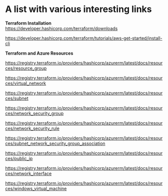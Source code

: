# A list with various interesting links

**Terraform Installation**  
https://developer.hashicorp.com/terraform/downloads

<https://developer.hashicorp.com/terraform/tutorials/aws-get-started/install-cli>

**Terraform and Azure Resources**

https://registry.terraform.io/providers/hashicorp/azurerm/latest/docs/resources/resource_group

https://registry.terraform.io/providers/hashicorp/azurerm/latest/docs/resources/virtual_network

https://registry.terraform.io/providers/hashicorp/azurerm/latest/docs/resources/subnet

https://registry.terraform.io/providers/hashicorp/azurerm/latest/docs/resources/network_security_group

https://registry.terraform.io/providers/hashicorp/azurerm/latest/docs/resources/network_security_rule

https://registry.terraform.io/providers/hashicorp/azurerm/latest/docs/resources/subnet_network_security_group_association

https://registry.terraform.io/providers/hashicorp/azurerm/latest/docs/resources/public_ip

https://registry.terraform.io/providers/hashicorp/azurerm/latest/docs/resources/network_interface

https://registry.terraform.io/providers/hashicorp/azurerm/latest/docs/resources/windows_virtual_machine